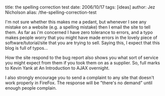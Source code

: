 title: the spelling correction test
date: 2006/10/17
tags: [ideas]
author: Jez Nicholson
alias: /the-spelling-correction-test

I'm not sure whether this makes me a pedant, but whenever I see any mistake on a website (e.g. a spelling mistake) then I email the site to tell them. As far as i'm concerned I have zero tolerance to errors, and a typo makes people worry that you might have made errors in the lovely piece of software/tutorial/site that you are trying to sell. Saying this, I expect that this blog is full of typos...

How the site respond to the bug report also shows you what sort of service you might expect from them if you took them on as a supplier. So, full marks to Kevin Yank at An Introduction to AJAX overnight.

I also strongly encourage you to send a complaint to any site that doesn't work properly in FireFox. The response will be "there's no demand" until enough people complain.